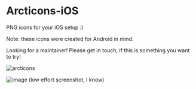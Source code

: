 # Arcticons-iOS

PNG icons for your iOS setup :)

Note: these icons were created for Android in mind.

Looking for a maintainer! Please get in touch, if this is something you want to try!


![arcticons](https://github.com/Donnnno/Arcticons-iOS/assets/31142286/b1204787-2d9a-4c47-a29e-971c3b78ff47)

![image](https://github.com/Donnnno/Arcticons-iOS/assets/31142286/e9284272-f95a-4251-90ba-fa39330f1976)
(low effort screenshot, I know)
